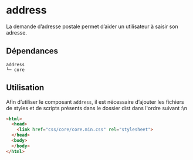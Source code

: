 # address

La demande d’adresse postale permet d’aider un utilisateur à saisir son adresse.

## Dépendances
```shell
address
└─ core
```

## Utilisation
Afin d’utiliser le composant `address`, il est nécessaire d’ajouter les fichiers de styles et de scripts présents dans le dossier dist dans l'ordre suivant :\n
```html
<html>
  <head>
    <link href="css/core/core.min.css" rel="stylesheet">
  </head>
  <body>
  </body>
</html>
```
